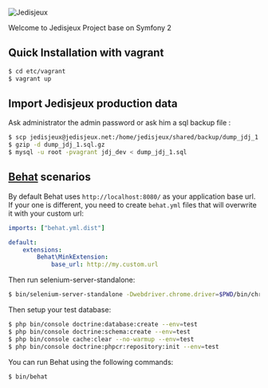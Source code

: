 ![Jedisjeux](http://www.jedisjeux.net/img/design/logos/logo2010light2.png)

Welcome to Jedisjeux Project base on Symfony 2

Quick Installation with vagrant
-------------------------------

```bash
$ cd etc/vagrant
$ vagrant up
```

Import Jedisjeux production data
--------------------------------

Ask administrator the admin password or ask him a sql backup file :

```bash
$ scp jedisjeux@jedisjeux.net:/home/jedisjeux/shared/backup/dump_jdj_1.sql.gz ./
$ gzip -d dump_jdj_1.sql.gz
$ mysql -u root -pvagrant jdj_dev < dump_jdj_1.sql
```

[Behat](http://behat.org) scenarios
-----------------------------------

By default Behat uses `http://localhost:8080/` as your application base url. If your one is different,
you need to create `behat.yml` files that will overwrite it with your custom url:

```yaml
imports: ["behat.yml.dist"]

default:
    extensions:
        Behat\MinkExtension:
            base_url: http://my.custom.url
```

Then run selenium-server-standalone:

```bash
$ bin/selenium-server-standalone -Dwebdriver.chrome.driver=$PWD/bin/chromedriver
```

Then setup your test database:

```bash
$ php bin/console doctrine:database:create --env=test
$ php bin/console doctrine:schema:create --env=test
$ php bin/console cache:clear --no-warmup --env=test
$ php bin/console doctrine:phpcr:repository:init --env=test
```

You can run Behat using the following commands:

```bash
$ bin/behat
```